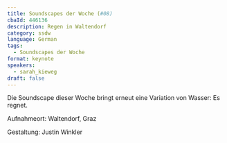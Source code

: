 ```yaml
---
title: Soundscapes der Woche (#08)
cbaId: 446136
description: Regen in Waltendorf
category: ssdw
language: German
tags:
  - Soundscapes der Woche
format: keynote
speakers:
  - sarah_kieweg
draft: false
---
```

Die Soundscape dieser Woche bringt erneut eine Variation von Wasser: Es regnet.
 

Aufnahmeort: Waltendorf, Graz

Gestaltung: Justin Winkler


